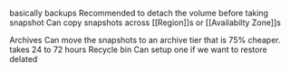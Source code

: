 basically backups
Recommended to detach the volume before taking snapshot
Can copy snapshots across [[Region]]s or [[Availabilty Zone]]s

Archives
Can move the snapshots to an archive tier that is 75% cheaper. takes 24 to 72 hours
Recycle bin
Can setup one if we want to restore delated 


